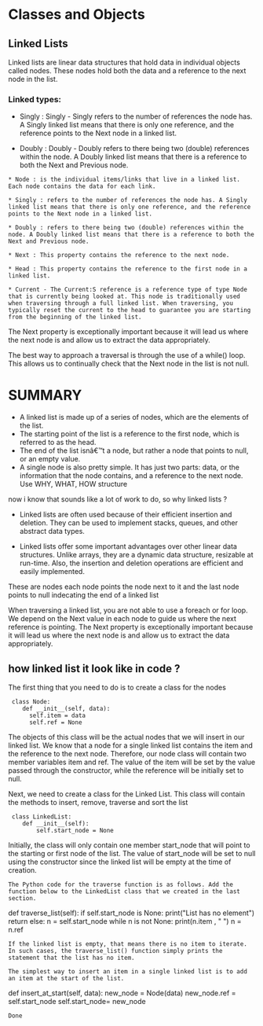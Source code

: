 # Classes and Objects
## Linked Lists
Linked lists are linear data structures that hold data in individual objects called nodes. These nodes hold both the data and a reference to the next node in the list.

### Linked types:
   * Singly : Singly - Singly refers to the number of references the node has. A Singly linked list means that there is only one reference, and the reference points to the Next node in a linked list.

   * Doubly : Doubly - Doubly refers to there being two (double) references within the node. A Doubly linked list means that there is a reference to both the Next and Previous node.

    * Node : is the individual items/links that live in a linked list. Each node contains the data for each link.

    * Singly : refers to the number of references the node has. A Singly linked list means that there is only one reference, and the reference points to the Next node in a linked list.

    * Doubly : refers to there being two (double) references within the node. A Doubly linked list means that there is a reference to both the Next and Previous node.

    * Next : This property contains the reference to the next node.

    * Head : This property contains the reference to the first node in a linked list.

    * Current - The Current:S reference is a reference type of type Node that is currently being looked at. This node is traditionally used when traversing through a full linked list. When traversing, you typically reset the current to the head to guarantee you are starting from the beginning of the linked list.

The Next property is exceptionally important because it will lead us where the next node is and allow us to extract the data appropriately.

The best way to approach a traversal is through the use of a while() loop. This allows us to continually check that the Next node in the list is not null.

# SUMMARY
* A linked list is made up of a series of nodes, which are the elements of the list.
* The starting point of the list is a reference to the first node, which is referred to as the head.
* The end of the list isnâ€™t a node, but rather a node that points to null, or an empty value.
* A single node is also pretty simple. It has just two parts: data, or the information that the node contains, and a reference to the next node.
Use WHY, WHAT, HOW structure

now i know that sounds like a lot of work to do, so why linked lists ?

  * Linked lists are often used because of their efficient insertion and deletion. They can be used to implement stacks, queues, and other abstract data types.

  * Linked lists offer some important advantages over other linear data structures. Unlike arrays, they are a dynamic data structure, resizable at run-time. Also, the insertion and deletion operations are efficient and easily implemented.

These are nodes each node points the node next to it and the last node points to null indecating the end of a linked list

  When traversing a linked list, you are not able to use a foreach or for loop. We depend on the Next value in each node to guide us where the next reference is pointing. The Next property is exceptionally important because it will lead us where the next node is and allow us to extract the data appropriately.

## how linked list it look like in code ?
The first thing that you need to do is to create a class for the nodes
```
 class Node:
    def __init__(self, data):
      self.item = data
      self.ref = None
```
The objects of this class will be the actual nodes that we will insert in our linked list. We know that a node for a single linked list contains the item and the reference to the next node. Therefore, our node class will contain two member variables item and ref. The value of the item will be set by the value passed through the constructor, while the reference will be initially set to null.

Next, we need to create a class for the Linked List. This class will contain the methods to insert, remove, traverse and sort the list
```
 class LinkedList:
    def __init__(self):
        self.start_node = None
```
Initially, the class will only contain one member start_node that will point to the starting or first node of the list. The value of start_node will be set to null using the constructor since the linked list will be empty at the time of creation.

```
The Python code for the traverse function is as follows. Add the function below to the LinkedList class that we created in the last section.

```
 def traverse_list(self):
    if self.start_node is None:
        print("List has no element")
        return
    else:
        n = self.start_node
        while n is not None:
            print(n.item , " ")
            n = n.ref
```
If the linked list is empty, that means there is no item to iterate. In such cases, the traverse_list() function simply prints the statement that the list has no item.

The simplest way to insert an item in a single linked list is to add an item at the start of the list.
```
  def insert_at_start(self, data):
        new_node = Node(data)
        new_node.ref = self.start_node
        self.start_node= new_node
```
Done